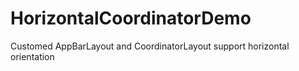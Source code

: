 # HorizontalCoordinatorDemo

Customed AppBarLayout and CoordinatorLayout support horizontal orientation
